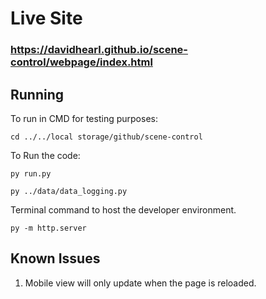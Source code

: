# Live Site 
### https://davidhearl.github.io/scene-control/webpage/index.html

## Running

To run in CMD for testing purposes:

```cd ../../local storage/github/scene-control```

To Run the code:

```py run.py```

```py ../data/data_logging.py```

Terminal command to host the developer environment.

```py -m http.server```

## Known Issues
1. Mobile view will only update when the page is reloaded.
